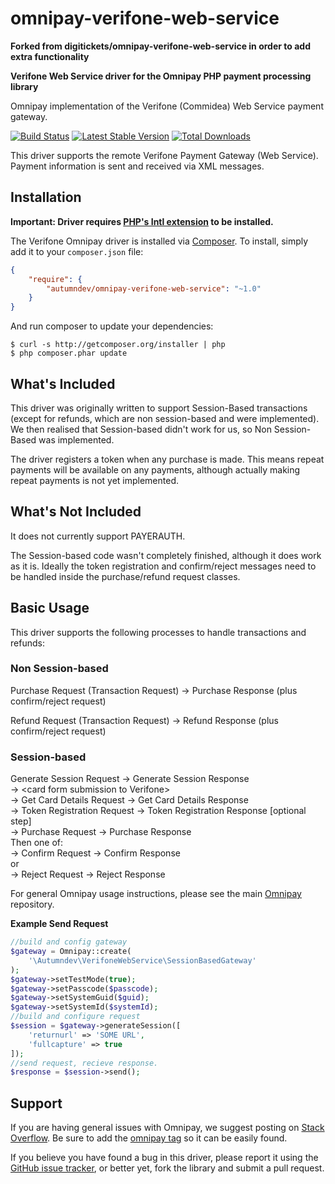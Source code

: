 # omnipay-verifone-web-service
**Forked from digitickets/omnipay-verifone-web-service in order to add extra functionality**

**Verifone Web Service driver for the Omnipay PHP payment processing library**

Omnipay implementation of the Verifone (Commidea) Web Service payment gateway.

[![Build Status](https://travis-ci.org/digitickets/omnipay-verifone-web-service.png?branch=master)](https://travis-ci.org/digitickets/omnipay-verifone-web-service)
[![Latest Stable Version](https://poser.pugx.org/digitickets/omnipay-verifone-web-service/version.png)](https://packagist.org/packages/omnipay/verifone)
[![Total Downloads](https://poser.pugx.org/digitickets/omnipay-verifone-web-service/d/total.png)](https://packagist.org/packages/digitickets/omnipay-verifone-web-service)

This driver supports the remote Verifone Payment Gateway (Web Service). Payment information is sent and received via XML messages.

## Installation

**Important: Driver requires [PHP's Intl extension](http://php.net/manual/en/book.intl.php) to be installed.**

The Verifone Omnipay driver is installed via [Composer](http://getcomposer.org/). To install, simply add it
to your `composer.json` file:

```json
{
    "require": {
        "autumndev/omnipay-verifone-web-service": "~1.0"
    }
}
```

And run composer to update your dependencies:

    $ curl -s http://getcomposer.org/installer | php
    $ php composer.phar update

## What's Included

This driver was originally written to support Session-Based transactions (except for refunds, which are non session-based and were implemented). We then realised that Session-based didn't work for us, so Non Session-Based was implemented.

The driver registers a token when any purchase is made. This means repeat payments will be available on any payments, although actually making repeat payments is not yet implemented.

## What's Not Included

It does not currently support PAYERAUTH.

The Session-based code wasn't completely finished, although it does work as it is. Ideally the token registration and confirm/reject messages need to be handled inside the purchase/refund request classes.

## Basic Usage

This driver supports the following processes to handle transactions and refunds:

### Non Session-based

Purchase Request (Transaction Request) -> Purchase Response (plus confirm/reject request)

Refund Request (Transaction Request) -> Refund Response (plus confirm/reject request)

### Session-based

Generate Session Request -> Generate Session Response\
-> \<card form submission to Verifone>\
-> Get Card Details Request -> Get Card Details Response\
-> Token Registration Request -> Token Registration Response [optional step]\
-> Purchase Request -> Purchase Response\
Then one of:\
-> Confirm Request -> Confirm Response\
or\
-> Reject Request -> Reject Response

For general Omnipay usage instructions, please see the main [Omnipay](https://github.com/omnipay/omnipay)
repository.

**Example Send Request**
```php
//build and config gateway
$gateway = Omnipay::create(
    '\Autumndev\VerifoneWebService\SessionBasedGateway'
);
$gateway->setTestMode(true);
$gateway->setPasscode($passcode);
$gateway->setSystemGuid($guid);
$gateway->setSystemId($systemId);
//build and configure request
$session = $gateway->generateSession([
    'returnurl' => 'SOME URL',
    'fullcapture' => true
]);
//send request, recieve response.
$response = $session->send();
```

## Support

If you are having general issues with Omnipay, we suggest posting on
[Stack Overflow](http://stackoverflow.com/). Be sure to add the
[omnipay tag](http://stackoverflow.com/questions/tagged/omnipay) so it can be easily found.

If you believe you have found a bug in this driver, please report it using the [GitHub issue tracker](https://github.com/digitickets/omnipay-verifone-web-service/issues),
or better yet, fork the library and submit a pull request.

